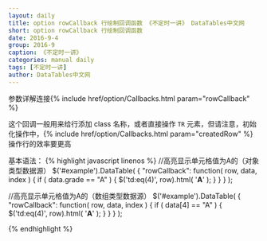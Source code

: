 ```yaml
---
layout: daily
title: option rowCallback 行绘制回调函数 《不定时一讲》 DataTables中文网
short: option rowCallback 行绘制回调函数
date: 2016-9-4
group: 2016-9
caption: 《不定时一讲》
categories: manual daily
tags: [不定时一讲]
author: DataTables中文网
---
```

参数详解连接{% include href/option/Callbacks.html param="rowCallback" %}

这个回调一般用来给行添加 class 名称，或者直接操作 `TR` 元素，但请注意，初始化操作中，{% include href/option/Callbacks.html param="createdRow" %}操作行的效率要更高
<!--more-->

基本语法：
{% highlight javascript linenos %}
//高亮显示单元格值为A的（对象类型数据源）
$('#example').DataTable( {
  "rowCallback": function( row, data, index ) {
    if ( data.grade == "A" ) {
      $('td:eq(4)', row).html( '<b>A</b>' );
    }
  }
} );

//高亮显示单元格值为A的（数组类型数据源）
$('#example').DataTable( {
  "rowCallback": function( row, data, index ) {
    if ( data[4] == "A" ) {
      $('td:eq(4)', row).html( '<b>A</b>' );
    }
  }
} );

{% endhighlight %}

